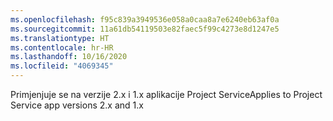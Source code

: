 ```yaml
---
ms.openlocfilehash: f95c839a3949536e058a0caa8a7e6240eb63af0a
ms.sourcegitcommit: 11a61db54119503e82faec5f99c4273e8d1247e5
ms.translationtype: HT
ms.contentlocale: hr-HR
ms.lasthandoff: 10/16/2020
ms.locfileid: "4069345"
---
```

<span data-ttu-id="f5aef-101">Primjenjuje se na verzije 2.x i 1.x aplikacije Project Service</span><span class="sxs-lookup"><span data-stu-id="f5aef-101">Applies to Project Service app versions 2.x and 1.x</span></span>
